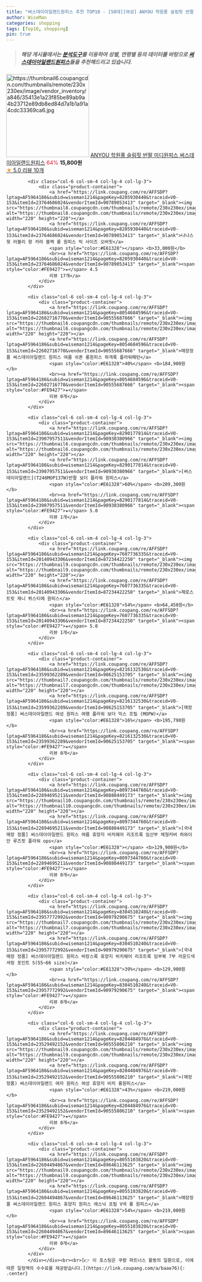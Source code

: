 ```yaml
---
title: "써스데이아일랜드원피스 추천 TOP10 - [50대][여성] ANYOU 학원풍 슬림핏 반팔 미디원피스 써스데이아일랜드원피스"
author: WiseMan
categories: shopping
tags: [Top10, shopping]
pin: true
---
```


> ##### 해당 게시물에서는 [**분석도구**](https://itemscout.io/)를 이용하여 **성별**, **연령별** 등의 데이터를 바탕으로 [**써스데이아일랜드원피스**](https://link.coupang.com/a/baae76)들을 추천해드리고 있습니다.
<div class="container"><div class="row">
            <div class="col-6 col-sm-4 col-lg-4 col-lg-3">
                <div class="product-container">
                    <a href="https://link.coupang.com/re/AFFSDP?lptag=AF5964186&subid=wiseman1214&pageKey=8275549561&traceid=V0-153&itemId=23854163268&vendorItemId=90877497843" target="_blank"><img src="https://thumbnail6.coupangcdn.com/thumbnails/remote/230x230ex/image/vendor_inventory/a846/35413e1a23f85be89ab9a4b23712e89db8ed84d7a1b1a91a4cdc33369ca6.jpg" alt="https://thumbnail6.coupangcdn.com/thumbnails/remote/230x230ex/image/vendor_inventory/a846/35413e1a23f85be89ab9a4b23712e89db8ed84d7a1b1a91a4cdc33369ca6.jpg" width="220" height="220"></a>
                    <a href="https://link.coupang.com/re/AFFSDP?lptag=AF5964186&subid=wiseman1214&pageKey=8275549561&traceid=V0-153&itemId=23854163268&vendorItemId=90877497843" target="_blank">ANYOU 학원풍 슬림핏 반팔 미디원피스 써스데이아일랜드원피스</a>
                    <span style="color:#E61328">64%</span> <b>15,800원</b>
                    <br><a href="https://link.coupang.com/re/AFFSDP?lptag=AF5964186&subid=wiseman1214&pageKey=8275549561&traceid=V0-153&itemId=23854163268&vendorItemId=90877497843" target="_blank"><span style="color:#FE9427">★</span> 5.0
                    리뷰 10개</a>
                </div>
            </div>
            
            <div class="col-6 col-sm-4 col-lg-4 col-lg-3">
                <div class="product-container">
                    <a href="https://link.coupang.com/re/AFFSDP?lptag=AF5964186&subid=wiseman1214&pageKey=8205930440&traceid=V0-153&itemId=23764686024&vendorItemId=90789053413" target="_blank"><img src="https://thumbnail8.coupangcdn.com/thumbnails/remote/230x230ex/image/vendor_inventory/cdc5/ceee890c55fda70a59c98d5a666acd1563f02e52f16656b108081c1f91f4.jpg" alt="https://thumbnail8.coupangcdn.com/thumbnails/remote/230x230ex/image/vendor_inventory/cdc5/ceee890c55fda70a59c98d5a666acd1563f02e52f16656b108081c1f91f4.jpg" width="220" height="220"></a>
                    <a href="https://link.coupang.com/re/AFFSDP?lptag=AF5964186&subid=wiseman1214&pageKey=8205930440&traceid=V0-153&itemId=23764686024&vendorItemId=90789053413" target="_blank">나나스윗 러블리 왕 카라 블랙 롱 원피스 빅 사이즈 오버핏</a>
                    <span style="color:#E61328"></span> <b>33,000원</b>
                    <br><a href="https://link.coupang.com/re/AFFSDP?lptag=AF5964186&subid=wiseman1214&pageKey=8205930440&traceid=V0-153&itemId=23764686024&vendorItemId=90789053413" target="_blank"><span style="color:#FE9427">★</span> 4.5
                    리뷰 17개</a>
                </div>
            </div>
            
            <div class="col-6 col-sm-4 col-lg-4 col-lg-3">
                <div class="product-container">
                    <a href="https://link.coupang.com/re/AFFSDP?lptag=AF5964186&subid=wiseman1214&pageKey=8054684596&traceid=V0-153&itemId=22602716770&vendorItemId=90555687666" target="_blank"><img src="https://thumbnail6.coupangcdn.com/thumbnails/remote/230x230ex/image/vendor_inventory/b191/337166bad96df02b50c731f34df7d127df293f6dc82d005d6baed241154d.png" alt="https://thumbnail6.coupangcdn.com/thumbnails/remote/230x230ex/image/vendor_inventory/b191/337166bad96df02b50c731f34df7d127df293f6dc82d005d6baed241154d.png" width="220" height="220"></a>
                    <a href="https://link.coupang.com/re/AFFSDP?lptag=AF5964186&subid=wiseman1214&pageKey=8054684596&traceid=V0-153&itemId=22602716770&vendorItemId=90555687666" target="_blank">매장정품 써스데이아일랜드 원피스 여름 쉬폰 롱원피스 하객룩 플라워패턴</a>
                    <span style="color:#E61328">40%</span> <b>184,900원</b>
                    <br><a href="https://link.coupang.com/re/AFFSDP?lptag=AF5964186&subid=wiseman1214&pageKey=8054684596&traceid=V0-153&itemId=22602716770&vendorItemId=90555687666" target="_blank"><span style="color:#FE9427">★</span> 
                    리뷰 0개</a>
                </div>
            </div>
            
            <div class="col-6 col-sm-4 col-lg-4 col-lg-3">
                <div class="product-container">
                    <a href="https://link.coupang.com/re/AFFSDP?lptag=AF5964186&subid=wiseman1214&pageKey=8290177814&traceid=V0-153&itemId=23907957511&vendorItemId=90930380966" target="_blank"><img src="https://thumbnail6.coupangcdn.com/thumbnails/remote/230x230ex/image/vendor_inventory/f041/9758292d3f2fe80cb69108d4df21a6a9e4591fd7c809c60370fe3e6c6ced.jpg" alt="https://thumbnail6.coupangcdn.com/thumbnails/remote/230x230ex/image/vendor_inventory/f041/9758292d3f2fe80cb69108d4df21a6a9e4591fd7c809c60370fe3e6c6ced.jpg" width="220" height="220"></a>
                    <a href="https://link.coupang.com/re/AFFSDP?lptag=AF5964186&subid=wiseman1214&pageKey=8290177814&traceid=V0-153&itemId=23907957511&vendorItemId=90930380966" target="_blank">[써스데이아일랜드](T246MOP137W)반팔 보더 플라워 원피스</a>
                    <span style="color:#E61328">60%</span> <b>209,300원</b>
                    <br><a href="https://link.coupang.com/re/AFFSDP?lptag=AF5964186&subid=wiseman1214&pageKey=8290177814&traceid=V0-153&itemId=23907957511&vendorItemId=90930380966" target="_blank"><span style="color:#FE9427">★</span> 5.0
                    리뷰 1개</a>
                </div>
            </div>
            
            <div class="col-6 col-sm-4 col-lg-4 col-lg-3">
                <div class="product-container">
                    <a href="https://link.coupang.com/re/AFFSDP?lptag=AF5964186&subid=wiseman1214&pageKey=7607736335&traceid=V0-153&itemId=20140943306&vendorItemId=87234422250" target="_blank"><img src="https://thumbnail9.coupangcdn.com/thumbnails/remote/230x230ex/image/rs_quotation_api/mge3xjhb/90894a3728f14b93aafd33419c75fd54.jpg" alt="https://thumbnail9.coupangcdn.com/thumbnails/remote/230x230ex/image/rs_quotation_api/mge3xjhb/90894a3728f14b93aafd33419c75fd54.jpg" width="220" height="220"></a>
                    <a href="https://link.coupang.com/re/AFFSDP?lptag=AF5964186&subid=wiseman1214&pageKey=7607736335&traceid=V0-153&itemId=20140943306&vendorItemId=87234422250" target="_blank">제로스트릿 제니 뷔스티에 원피스</a>
                    <span style="color:#E61328">54%</span> <b>64,450원</b>
                    <br><a href="https://link.coupang.com/re/AFFSDP?lptag=AF5964186&subid=wiseman1214&pageKey=7607736335&traceid=V0-153&itemId=20140943306&vendorItemId=87234422250" target="_blank"><span style="color:#FE9427">★</span> 5.0
                    리뷰 1개</a>
                </div>
            </div>
            
            <div class="col-6 col-sm-4 col-lg-4 col-lg-3">
                <div class="product-container">
                    <a href="https://link.coupang.com/re/AFFSDP?lptag=AF5964186&subid=wiseman1214&pageKey=8216132530&traceid=V0-153&itemId=23599362289&vendorItemId=90625153705" target="_blank"><img src="https://thumbnail7.coupangcdn.com/thumbnails/remote/230x230ex/image/vendor_inventory/d6d3/fd0a8234a0012273298f2389576e5fba523ae11a02925038aa5d4789e99a.jpg" alt="https://thumbnail7.coupangcdn.com/thumbnails/remote/230x230ex/image/vendor_inventory/d6d3/fd0a8234a0012273298f2389576e5fba523ae11a02925038aa5d4789e99a.jpg" width="220" height="220"></a>
                    <a href="https://link.coupang.com/re/AFFSDP?lptag=AF5964186&subid=wiseman1214&pageKey=8216132530&traceid=V0-153&itemId=23599362289&vendorItemId=90625153705" target="_blank">[매장정품] 써스데이아일랜드 여성 원피스 여행 플라워 보더 믹스 프릴 (MOPW)</a>
                    <span style="color:#E61328">16%</span> <b>195,790원</b>
                    <br><a href="https://link.coupang.com/re/AFFSDP?lptag=AF5964186&subid=wiseman1214&pageKey=8216132530&traceid=V0-153&itemId=23599362289&vendorItemId=90625153705" target="_blank"><span style="color:#FE9427">★</span> 
                    리뷰 0개</a>
                </div>
            </div>
            
            <div class="col-6 col-sm-4 col-lg-4 col-lg-3">
                <div class="product-container">
                    <a href="https://link.coupang.com/re/AFFSDP?lptag=AF5964186&subid=wiseman1214&pageKey=8097344760&traceid=V0-153&itemId=22894695211&vendorItemId=90880449173" target="_blank"><img src="https://thumbnail10.coupangcdn.com/thumbnails/remote/230x230ex/image/vendor_inventory/6fb0/6d980b33aeb2bda6667a2fa6312faa32f38ce33a0a4621627d488eb36272.png" alt="https://thumbnail10.coupangcdn.com/thumbnails/remote/230x230ex/image/vendor_inventory/6fb0/6d980b33aeb2bda6667a2fa6312faa32f38ce33a0a4621627d488eb36272.png" width="220" height="220"></a>
                    <a href="https://link.coupang.com/re/AFFSDP?lptag=AF5964186&subid=wiseman1214&pageKey=8097344760&traceid=V0-153&itemId=22894695211&vendorItemId=90880449173" target="_blank">[국내매장 정품] 써스데이아일랜드 원피스 여름 휴양지 비치웨어 리조트룩 임산부 체형커버 하와이안 루즈핏 플라워 ops</a>
                    <span style="color:#E61328"></span> <b>129,900원</b>
                    <br><a href="https://link.coupang.com/re/AFFSDP?lptag=AF5964186&subid=wiseman1214&pageKey=8097344760&traceid=V0-153&itemId=22894695211&vendorItemId=90880449173" target="_blank"><span style="color:#FE9427">★</span> 
                    리뷰 0개</a>
                </div>
            </div>
            
            <div class="col-6 col-sm-4 col-lg-4 col-lg-3">
                <div class="product-container">
                    <a href="https://link.coupang.com/re/AFFSDP?lptag=AF5964186&subid=wiseman1214&pageKey=8304510240&traceid=V0-153&itemId=23957772992&vendorItemId=90979290675" target="_blank"><img src="https://thumbnail7.coupangcdn.com/thumbnails/remote/230x230ex/image/vendor_inventory/8f03/fee7f2f691d1f5a5175016379f097c32e262e4d6ebb25f3e12ea3a412170.png" alt="https://thumbnail7.coupangcdn.com/thumbnails/remote/230x230ex/image/vendor_inventory/8f03/fee7f2f691d1f5a5175016379f097c32e262e4d6ebb25f3e12ea3a412170.png" width="220" height="220"></a>
                    <a href="https://link.coupang.com/re/AFFSDP?lptag=AF5964186&subid=wiseman1214&pageKey=8304510240&traceid=V0-153&itemId=23957772992&vendorItemId=90979290675" target="_blank">[국내매장 정품] 써스데이아일랜드 원피스 바캉스룩 휴양지 비치웨어 리조트룩 임부복 7부 라운드넥 셔링 포인트 S(55~66 size)</a>
                    <span style="color:#E61328">39%</span> <b>129,900원</b>
                    <br><a href="https://link.coupang.com/re/AFFSDP?lptag=AF5964186&subid=wiseman1214&pageKey=8304510240&traceid=V0-153&itemId=23957772992&vendorItemId=90979290675" target="_blank"><span style="color:#FE9427">★</span> 
                    리뷰 0개</a>
                </div>
            </div>
            
            <div class="col-6 col-sm-4 col-lg-4 col-lg-3">
                <div class="product-container">
                    <a href="https://link.coupang.com/re/AFFSDP?lptag=AF5964186&subid=wiseman1214&pageKey=8204484976&traceid=V0-153&itemId=23529492152&vendorItemId=90555806210" target="_blank"><img src="https://thumbnail9.coupangcdn.com/thumbnails/remote/230x230ex/image/vendor_inventory/bb8e/8bf3042aeca16403e463744e51278d4c9498d7ac4d1fbebbe5e314208291.png" alt="https://thumbnail9.coupangcdn.com/thumbnails/remote/230x230ex/image/vendor_inventory/bb8e/8bf3042aeca16403e463744e51278d4c9498d7ac4d1fbebbe5e314208291.png" width="220" height="220"></a>
                    <a href="https://link.coupang.com/re/AFFSDP?lptag=AF5964186&subid=wiseman1214&pageKey=8204484976&traceid=V0-153&itemId=23529492152&vendorItemId=90555806210" target="_blank">(매장정품) 써스데이아일랜드 여자 원피스 여성 휴양지 비치 롱원피스</a>
                    <span style="color:#E61328">43%</span> <b>219,000원</b>
                    <br><a href="https://link.coupang.com/re/AFFSDP?lptag=AF5964186&subid=wiseman1214&pageKey=8204484976&traceid=V0-153&itemId=23529492152&vendorItemId=90555806210" target="_blank"><span style="color:#FE9427">★</span> 
                    리뷰 0개</a>
                </div>
            </div>
            
            <div class="col-6 col-sm-4 col-lg-4 col-lg-3">
                <div class="product-container">
                    <a href="https://link.coupang.com/re/AFFSDP?lptag=AF5964186&subid=wiseman1214&pageKey=8055103820&traceid=V0-153&itemId=22604494867&vendorItemId=89646113625" target="_blank"><img src="https://thumbnail9.coupangcdn.com/thumbnails/remote/230x230ex/image/vendor_inventory/ce52/0bb7fd4a4566d1fa154e978ce2b97e75a0f145ef61088c7f880b215a3e7e.jpg" alt="https://thumbnail9.coupangcdn.com/thumbnails/remote/230x230ex/image/vendor_inventory/ce52/0bb7fd4a4566d1fa154e978ce2b97e75a0f145ef61088c7f880b215a3e7e.jpg" width="220" height="220"></a>
                    <a href="https://link.coupang.com/re/AFFSDP?lptag=AF5964186&subid=wiseman1214&pageKey=8055103820&traceid=V0-153&itemId=22604494867&vendorItemId=89646113625" target="_blank">매장정품 써스데이아일랜드 원피스 휴양지 원피스 에스닉 프릴 V넥 롱 원피스</a>
                    <span style="color:#E61328">54%</span> <b>219,000원</b>
                    <br><a href="https://link.coupang.com/re/AFFSDP?lptag=AF5964186&subid=wiseman1214&pageKey=8055103820&traceid=V0-153&itemId=22604494867&vendorItemId=89646113625" target="_blank"><span style="color:#FE9427">★</span> 
                    리뷰 0개</a>
                </div>
            </div>
            </div></div><br><br>[👉 이 포스팅은 쿠팡 파트너스 활동의 일환으로, 이에 따른 일정액의 수수료를 제공받습니다.](https://link.coupang.com/a/baae76){: .center}